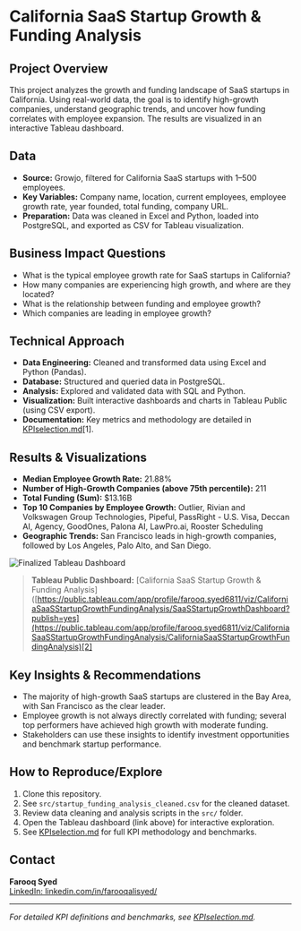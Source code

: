 # California SaaS Startup Growth & Funding Analysis

## Project Overview
This project analyzes the growth and funding landscape of SaaS startups in California. Using real-world data, the goal is to identify high-growth companies, understand geographic trends, and uncover how funding correlates with employee expansion. The results are visualized in an interactive Tableau dashboard.

## Data
- **Source:** Growjo, filtered for California SaaS startups with 1–500 employees.
- **Key Variables:** Company name, location, current employees, employee growth rate, year founded, total funding, company URL.
- **Preparation:** Data was cleaned in Excel and Python, loaded into PostgreSQL, and exported as CSV for Tableau visualization.

## Business Impact Questions
- What is the typical employee growth rate for SaaS startups in California?
- How many companies are experiencing high growth, and where are they located?
- What is the relationship between funding and employee growth?
- Which companies are leading in employee growth?

## Technical Approach
- **Data Engineering:** Cleaned and transformed data using Excel and Python (Pandas).
- **Database:** Structured and queried data in PostgreSQL.
- **Analysis:** Explored and validated data with SQL and Python.
- **Visualization:** Built interactive dashboards and charts in Tableau Public (using CSV export).
- **Documentation:** Key metrics and methodology are detailed in [KPIselection.md](src/KPIselection.md)[1].

## Results & Visualizations
- **Median Employee Growth Rate:** 21.88%
- **Number of High-Growth Companies (above 75th percentile):** 211
- **Total Funding (Sum):** $13.16B
- **Top 10 Companies by Employee Growth:** Outlier, Rivian and Volkswagen Group Technologies, Pipeful, PassRight - U.S. Visa, Deccan AI, Agency, GoodOnes, Palona AI, LawPro.ai, Rooster Scheduling
- **Geographic Trends:** San Francisco leads in high-growth companies, followed by Los Angeles, Palo Alto, and San Diego.

![Finalized Tableau Dashboard](docs/image.jpg)

> **Tableau Public Dashboard:** [California SaaS Startup Growth & Funding Analysis]([https://public.tableau.com/app/profile/farooq.syed6811/viz/CaliforniaSaaSStartupGrowthFundingAnalysis/SaaSStartupGrowthDashboard?publish=yes](https://public.tableau.com/app/profile/farooq.syed6811/viz/CaliforniaSaaSStartupGrowthFundingAnalysis/CaliforniaSaaSStartupGrowthFundingAnalysis)[2]

## Key Insights & Recommendations
- The majority of high-growth SaaS startups are clustered in the Bay Area, with San Francisco as the clear leader.
- Employee growth is not always directly correlated with funding; several top performers have achieved high growth with moderate funding.
- Stakeholders can use these insights to identify investment opportunities and benchmark startup performance.

## How to Reproduce/Explore
1. Clone this repository.
2. See `src/startup_funding_analysis_cleaned.csv` for the cleaned dataset.
3. Review data cleaning and analysis scripts in the `src/` folder.
4. Open the Tableau dashboard (link above) for interactive exploration.
5. See [KPIselection.md](src/KPIselection.md) for full KPI methodology and benchmarks.

## Contact
**Farooq Syed**  
[LinkedIn: linkedin.com/in/farooqalisyed/](https://www.linkedin.com/in/farooqalisyed/)

---

*For detailed KPI definitions and benchmarks, see [KPIselection.md](src/KPIselection.md).*
